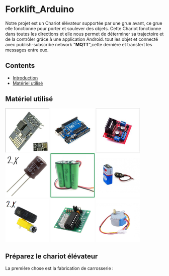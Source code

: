 # Forklift_Arduino
Notre projet est un Chariot élévateur supportée par une grue avant, ce grue elle fonctionne pour porter et soulever des objets.
 Cette Chariot fonctionne dans toutes les directions et elle nous permet de déterminer sa trajectoire et de la contrôler grâce à une application Android.
  tout les objet et connecté avec  publish-subscribe network "**MQTT**",cette dernière et transfert les messages entre eux.
## Contents
+ [Introduction](#Forklift_Arduino)
+ [Matériel utilisé](#Matériel-utilisé)

## Matériel utilisé
<a href="https://github.com/hamzaelmoudden/Forklift_Arduino/blob/master/Assets/esp8266.jpg" target="_blank"><img src="Assets/esp8266.jpg" alt="Browser Stack" width="140"></a>
<a href="https://github.com/hamzaelmoudden/Forklift_Arduino/blob/master/Assets/arduino-uno.jpg" target="_blank"><img src="Assets/arduino-uno.jpg" alt="Browser Stack" width="140"></a>
<a href="https://github.com/hamzaelmoudden/Forklift_Arduino/blob/master/Assets/l298n.jpg" target="_blank"><img src="Assets/l298n.jpg" alt="Browser Stack" width="140"></a>
<a href="https://github.com/hamzaelmoudden/Forklift_Arduino/blob/master/Assets/100uf-50v-a-800x800.jpg" target="_blank"><img src="Assets/100uf-50v-a-800x800.jpg" alt="Browser Stack" width="140"></a>
<a href="https://github.com/hamzaelmoudden/Forklift_Arduino/blob/master/Assets/12vBattrery.jpg" target="_blank"><img src="Assets/12vBattrery.jpg" alt="Browser Stack" width="140"></a>
<a href="https://github.com/hamzaelmoudden/Forklift_Arduino/blob/master/Assets/9V-battery.jpg" target="_blank"><img src="Assets/9V-battery.jpg" alt="Browser Stack" width="140"></a>
<a href="https://github.com/hamzaelmoudden/Forklift_Arduino/blob/master/Assets/DC%20Geared.png" target="_blank"><img src="Assets/DC%20Geared.png" alt="Browser Stack" width="140"></a>
<a href="https://github.com/hamzaelmoudden/Forklift_Arduino/blob/master/Assets/ULN2003-2.jpg" target="_blank"><img src="Assets/ULN2003-2.jpg" alt="Browser Stack" width="140"></a>
<a href="https://github.com/hamzaelmoudden/Forklift_Arduino/blob/master/Assets/stepper.jpg" target="_blank"><img src="Assets/stepper.jpg" alt="Browser Stack" width="140"></a>

## Préparez le chariot élévateur
La première chose est la fabrication de carrosserie :
